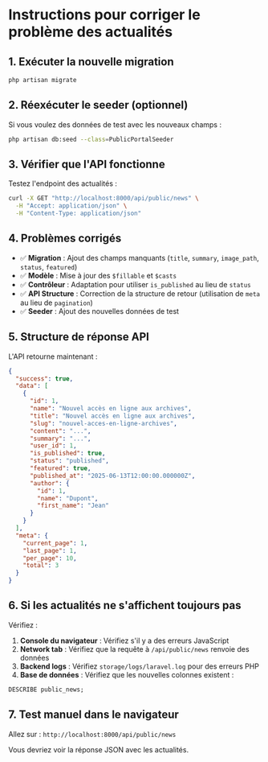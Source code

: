 # Instructions pour corriger le problème des actualités

## 1. Exécuter la nouvelle migration

```bash
php artisan migrate
```

## 2. Réexécuter le seeder (optionnel)

Si vous voulez des données de test avec les nouveaux champs :

```bash
php artisan db:seed --class=PublicPortalSeeder
```

## 3. Vérifier que l'API fonctionne

Testez l'endpoint des actualités :

```bash
curl -X GET "http://localhost:8000/api/public/news" \
  -H "Accept: application/json" \
  -H "Content-Type: application/json"
```

## 4. Problèmes corrigés

- ✅ **Migration** : Ajout des champs manquants (`title`, `summary`, `image_path`, `status`, `featured`)
- ✅ **Modèle** : Mise à jour des `$fillable` et `$casts`
- ✅ **Contrôleur** : Adaptation pour utiliser `is_published` au lieu de `status`
- ✅ **API Structure** : Correction de la structure de retour (utilisation de `meta` au lieu de `pagination`)
- ✅ **Seeder** : Ajout des nouvelles données de test

## 5. Structure de réponse API

L'API retourne maintenant :

```json
{
  "success": true,
  "data": [
    {
      "id": 1,
      "name": "Nouvel accès en ligne aux archives",
      "title": "Nouvel accès en ligne aux archives", 
      "slug": "nouvel-acces-en-ligne-archives",
      "content": "...",
      "summary": "...",
      "user_id": 1,
      "is_published": true,
      "status": "published",
      "featured": true,
      "published_at": "2025-06-13T12:00:00.000000Z",
      "author": {
        "id": 1,
        "name": "Dupont",
        "first_name": "Jean"
      }
    }
  ],
  "meta": {
    "current_page": 1,
    "last_page": 1,
    "per_page": 10,
    "total": 3
  }
}
```

## 6. Si les actualités ne s'affichent toujours pas

Vérifiez :

1. **Console du navigateur** : Vérifiez s'il y a des erreurs JavaScript
2. **Network tab** : Vérifiez que la requête à `/api/public/news` renvoie des données
3. **Backend logs** : Vérifiez `storage/logs/laravel.log` pour des erreurs PHP
4. **Base de données** : Vérifiez que les nouvelles colonnes existent :

```sql
DESCRIBE public_news;
```

## 7. Test manuel dans le navigateur

Allez sur : `http://localhost:8000/api/public/news`

Vous devriez voir la réponse JSON avec les actualités.
